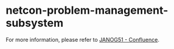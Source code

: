 # netcon-problem-management-subsystem

For more information, please refer to [JANOG51 - Confluence](https://www.janog.gr.jp/confluence/pages/viewpage.action?pageId=85691648).
